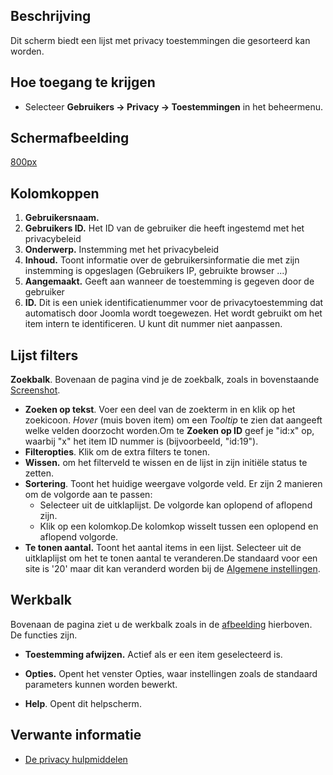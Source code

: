 <!-- Filename: Help4.x:Privacy:_Consents / Display title: Privacy: Toestemmingen -->

## Beschrijving

Dit scherm biedt een lijst met privacy toestemmingen die gesorteerd kan
worden.

## Hoe toegang te krijgen

- Selecteer **Gebruikers **→** Privacy **→** Toestemmingen** in het
  beheermenu.

## Schermafbeelding

<a
href="https://docs.joomla.org/index.php?title=Special:Upload&amp;wpDestFile=Help-4x-component-privacy-consents-nl.png"
class="new"
title="File:Help-4x-component-privacy-consents-nl.png">800px</a>

## Kolomkoppen

1.  **Gebruikersnaam.**
2.  **Gebruikers ID.** Het ID van de gebruiker die heeft ingestemd met
    het privacybeleid
3.  **Onderwerp.** Instemming met het privacybeleid
4.  **Inhoud.** Toont informatie over de gebruikersinformatie die met
    zijn instemming is opgeslagen (Gebruikers IP, gebruikte browser ...)
5.  **Aangemaakt.** Geeft aan wanneer de toestemming is gegeven door de
    gebruiker
6.  **ID.** Dit is een uniek identificatienummer voor de
    privacytoestemming dat automatisch door Joomla wordt toegewezen. Het
    wordt gebruikt om het item intern te identificeren. U kunt dit
    nummer niet aanpassen.

## Lijst filters

**Zoekbalk**. Bovenaan de pagina vind je de zoekbalk, zoals in
bovenstaande [Screenshot](#screenshot).

- **Zoeken op tekst**. Voer een deel van de zoekterm in en klik op het
  zoekicoon. *Hover* (muis boven item) om een *Tooltip* te zien dat
  aangeeft welke velden doorzocht worden.Om te **Zoeken op ID** geef je
  "id:x" op, waarbij "x" het item ID nummer is (bijvoorbeeld, "id:19").
- **Filteropties**. Klik om de extra filters te tonen.
- **Wissen.** om het filterveld te wissen en de lijst in zijn initiële
  status te zetten.
- **Sortering**. Toont het huidige weergave volgorde veld. Er zijn 2
  manieren om de volgorde aan te passen:
  - Selecteer uit de uitklaplijst. De volgorde kan oplopend of aflopend
    zijn.
  - Klik op een kolomkop.De kolomkop wisselt tussen een oplopend en
    aflopend volgorde.
- **Te tonen aantal.** Toont het aantal items in een lijst. Selecteer
  uit de uitklaplijst om het te tonen aantal te veranderen.De standaard
  voor een site is '20' maar dit kan veranderd worden bij de [Algemene
  instellingen](https://docs.joomla.org/Help4.x:Site_Global_Configuration/nl#defaultlistlimit "Help4.x:Site Global Configuration/nl").

## Werkbalk

Bovenaan de pagina ziet u de werkbalk zoals in de
[afbeelding](#Schermafbeelding) hierboven. De functies zijn.

- **Toestemming afwijzen.** Actief als er een item geselecteerd is.

<!-- -->

- **Opties.** Opent het venster Opties, waar instellingen zoals de
  standaard parameters kunnen worden bewerkt.

<!-- -->

- **Help**. Opent dit helpscherm.

## Verwante informatie

- [De privacy
  hulpmiddelen](https://docs.joomla.org/J3.x:Privacy/nl "J3.x:Privacy/nl")
